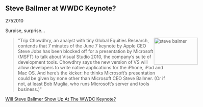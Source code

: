 <article><h1>Steve Ballmer at WWDC Keynote?</h1><time><span class="day">27</span><span class="month">5</span><span class="year">2010</span></time><p>Surpise, surprise...</p><blockquote><p><img src="http://wnas.nl/user/files/images-1_20100527115649.jpeg" alt="steve balmer" title="images-1.jpeg" border="0" width="138" height="84" style="float:right;margin-right:-100px" />"Trip Chowdhry, an analyst with tiny Global Equities Research, contends that 7 minutes of the June 7 keynote by Apple CEO Steve Jobs has been blocked off for a presentation by Microsoft (MSFT) to talk about Visual Studio 2010, the company’s suite of development tools. Chowdhry says the new version of VS will allow developers to write native applications for the iPhone, iPad and Mac OS. And here’s the kicker: he thinks Microsoft’s presentation could be given by none other than Microsoft CEO Steve Ballmer. (Or if not, at least Bob Muglia, who runs Microsoft’s server and tools business.)"</p></blockquote><p><a href="http://blogs.barrons.com/techtraderdaily/2010/05/26/apple-will-steve-ballmer-show-up-at-the-wwdc-keynote/">Will Steve Ballmer Show Up At The WWDC Keynote?</a></p></article>